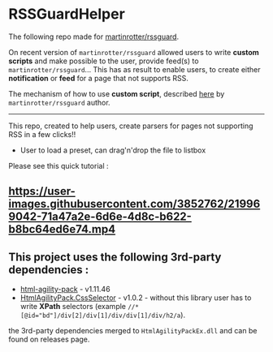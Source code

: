 # RSSGuardHelper

The following repo made for [martinrotter/rssguard](https://github.com/martinrotter/rssguard).  

On recent version of `martinrotter/rssguard` allowed users to write **custom scripts** and make possible to the user, provide feed(s) to `martinrotter/rssguard`... This has as result to enable users, to create either **notification** or **feed** for a page that not supports RSS.  

The mechanism of how to use **custom script**, described [here](https://github.com/martinrotter/rssguard/blob/master/resources/docs/Documentation.md) by  `martinrotter/rssguard` author.  

---  

This repo, created to help users, create parsers for pages not supporting RSS in a few clicks!! 
* User to load a preset, can drag'n'drop the file to listbox


Please see this quick tutorial : 

https://user-images.githubusercontent.com/3852762/219969042-71a47a2e-6d6e-4d8c-b622-b8bc64ed6e74.mp4
---  

## This project uses the following 3rd-party dependencies :  
* [html-agility-pack](https://github.com/zzzprojects/html-agility-pack/) - v1.11.46
* [HtmlAgilityPack.CssSelector](https://github.com/hcesar/HtmlAgilityPack.CssSelector) - v1.0.2 - without this library user has to write **XPath** selectors (example  ```//*[@id="bd"]/div[2]/div[1]/div/div[1]/div/h2/a```).

the 3rd-party dependencies merged to `HtmlAgilityPackEx.dll` and can be found on releases page.

